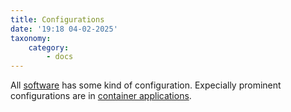 ```yaml
---
title: Configurations
date: '19:18 04-02-2025'
taxonomy:
    category:
        - docs
---
```


All [software](/software) has some kind of configuration. Expecially prominent configurations are in [container applications](container-applications).